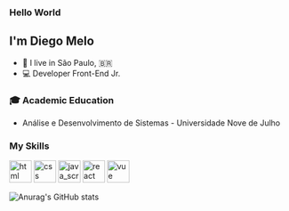 
### Hello World

## I'm Diego Melo
- 📍  I live in São Paulo, 🇧🇷
- 💻 Developer Front-End Jr.

### :mortar_board: Academic Education
- Análise e Desenvolvimento de Sistemas - Universidade Nove de Julho


### My Skills
<img src="https://cdn.jsdelivr.net/gh/devicons/devicon/icons/html5/html5-plain-wordmark.svg" alt="html" width="40" height="40" style="max-width:100%;"></img>
<img src="https://cdn.jsdelivr.net/gh/devicons/devicon/icons/css3/css3-plain-wordmark.svg" alt="css" width="40" height="40" style="max-width:100%;"></img>
<img src="https://cdn.jsdelivr.net/gh/devicons/devicon/icons/javascript/javascript-original.svg" alt="java_script" width="40" height="40" style="max-width:100%;"></img>
<img src="https://cdn.jsdelivr.net/gh/devicons/devicon/icons/react/react-original-wordmark.svg" alt="react" width="40" height="40" style="max-width:100%;"></img>
<img src="https://cdn.jsdelivr.net/gh/devicons/devicon/icons/vuejs/vuejs-original-wordmark.svg" alt="vue" width="40" height="40" style="max-width:100%;"></img>


![Anurag's GitHub stats](https://github-readme-stats.vercel.app/api?username=diego105xz&show_icons=true&theme=dark)
